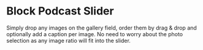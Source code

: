 # Block Podcast Slider

Simply drop any images on the gallery field, order them by drag & drop and optionally add a caption per image. No need to worry about the photo selection as any image ratio will fit into the slider.
